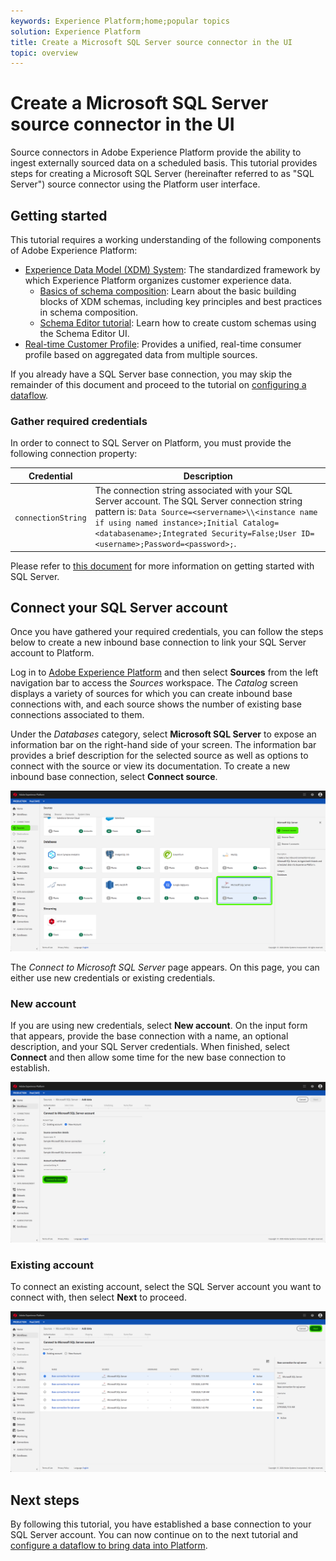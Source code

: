 ```yaml
---
keywords: Experience Platform;home;popular topics
solution: Experience Platform
title: Create a Microsoft SQL Server source connector in the UI
topic: overview
---
```


# Create a Microsoft SQL Server source connector in the UI

Source connectors in Adobe Experience Platform provide the ability to ingest externally sourced data on a scheduled basis. This tutorial provides steps for creating a Microsoft SQL Server (hereinafter referred to as "SQL Server") source connector using the Platform user interface.

## Getting started

This tutorial requires a working understanding of the following components of Adobe Experience Platform:

*   [Experience Data Model (XDM) System](../../../../../xdm/home.md): The standardized framework by which Experience Platform organizes customer experience data.
    *   [Basics of schema composition](../../../../../xdm/schema/composition.md): Learn about the basic building blocks of XDM schemas, including key principles and best practices in schema composition.
    *   [Schema Editor tutorial](../../../../../xdm/tutorials/create-schema-ui.md): Learn how to create custom schemas using the Schema Editor UI.
*   [Real-time Customer Profile](../../../../../profile/home.md): Provides a unified, real-time consumer profile based on aggregated data from multiple sources.

If you already have a SQL Server base connection, you may skip the remainder of this document and proceed to the tutorial on [configuring a dataflow](../../dataflow/databases.md).

### Gather required credentials

In order to connect to SQL Server on Platform, you must provide the following connection property:

| Credential | Description |
| ---------- | ----------- |
| `connectionString` | The connection string associated with your SQL Server account. The SQL Server connection string pattern is: `Data Source=<servername>\\<instance name if using named instance>;Initial Catalog=<databasename>;Integrated Security=False;User ID=<username>;Password=<password>;`. |

Please refer to [this document](https://docs.microsoft.com/en-us/dotnet/framework/data/adonet/sql/authentication-in-sql-server) for more information on getting started with SQL Server.

## Connect your SQL Server account

Once you have gathered your required credentials, you can follow the steps below to create a new inbound base connection to link your SQL Server account to Platform.

Log in to <a href="https://platform.adobe.com" target="_blank">Adobe Experience Platform</a> and then select **Sources** from the left navigation bar to access the *Sources* workspace. The *Catalog* screen displays a variety of sources for which you can create inbound base connections with, and each source shows the number of existing base connections associated to them.

Under the *Databases* category, select **Microsoft SQL Server** to expose an information bar on the right-hand side of your screen. The information bar provides a brief description for the selected source as well as options to connect with the source or view its documentation. To create a new inbound base connection, select **Connect source**. 

![](../../../../images/tutorials/create/microsoft-sql-server/sources-catalog.png)

The *Connect to Microsoft SQL Server* page appears. On this page, you can either use new credentials or existing credentials.

### New account

If you are using new credentials, select **New account**. On the input form that appears, provide the base connection with a name, an optional description, and your SQL Server credentials. When finished, select **Connect** and then allow some time for the new base connection to establish.

![](../../../../images/tutorials/create/microsoft-sql-server/new-credentials.png)

### Existing account

To connect an existing account, select the SQL Server account you want to connect with, then select **Next** to proceed.

![](../../../../images/tutorials/create/microsoft-sql-server/existing-credentials.png)

## Next steps

By following this tutorial, you have established a base connection to your SQL Server account. You can now continue on to the next tutorial and [configure a dataflow to bring data into Platform](../../dataflow/databases.md).